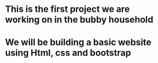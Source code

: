 # This is the first project we are working on in the bubby household
# We will be building a basic website using Html, css and bootstrap
